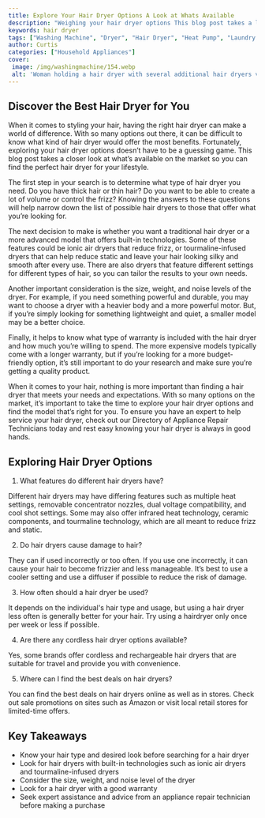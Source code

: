 ```yaml
---
title: Explore Your Hair Dryer Options A Look at Whats Available
description: "Weighing your hair dryer options This blog post takes a look at the many different types of hair dryers available so you can decide which one best fits your needs From quiet operation to blow drying power see which hair dryer might be right for you"
keywords: hair dryer
tags: ["Washing Machine", "Dryer", "Hair Dryer", "Heat Pump", "Laundry Appliances"]
author: Curtis
categories: ["Household Appliances"]
cover: 
 image: /img/washingmachine/154.webp
 alt: 'Woman holding a hair dryer with several additional hair dryers visible in the background'
---
```

## Discover the Best Hair Dryer for You 
When it comes to styling your hair, having the right hair dryer can make a world of difference. With so many options out there, it can be difficult to know what kind of hair dryer would offer the most benefits. Fortunately, exploring your hair dryer options doesn’t have to be a guessing game. This blog post takes a closer look at what’s available on the market so you can find the perfect hair dryer for your lifestyle.

The first step in your search is to determine what type of hair dryer you need. Do you have thick hair or thin hair? Do you want to be able to create a lot of volume or control the frizz? Knowing the answers to these questions will help narrow down the list of possible hair dryers to those that offer what you’re looking for. 

The next decision to make is whether you want a traditional hair dryer or a more advanced model that offers built-in technologies. Some of these features could be ionic air dryers that reduce frizz, or tourmaline-infused dryers that can help reduce static and leave your hair looking silky and smooth after every use. There are also dryers that feature different settings for different types of hair, so you can tailor the results to your own needs. 

Another important consideration is the size, weight, and noise levels of the dryer. For example, if you need something powerful and durable, you may want to choose a dryer with a heavier body and a more powerful motor. But, if you’re simply looking for something lightweight and quiet, a smaller model may be a better choice. 

Finally, it helps to know what type of warranty is included with the hair dryer and how much you’re willing to spend. The more expensive models typically come with a longer warranty, but if you’re looking for a more budget-friendly option, it’s still important to do your research and make sure you’re getting a quality product. 

When it comes to your hair, nothing is more important than finding a hair dryer that meets your needs and expectations. With so many options on the market, it’s important to take the time to explore your hair dryer options and find the model that’s right for you. To ensure you have an expert to help service your hair dryer, check out our Directory of Appliance Repair Technicians today and rest easy knowing your hair dryer is always in good hands.

## Exploring Hair Dryer Options

1. What features do different hair dryers have?

Different hair dryers may have differing features such as multiple heat settings, removable concentrator nozzles, dual voltage compatibility, and cool shot settings. Some may also offer infrared heat technology, ceramic components, and tourmaline technology, which are all meant to reduce frizz and static.

2. Do hair dryers cause damage to hair?

They can if used incorrectly or too often. If you use one incorrectly, it can cause your hair to become frizzier and less manageable. It’s best to use a cooler setting and use a diffuser if possible to reduce the risk of damage. 

3. How often should a hair dryer be used?

It depends on the individual's hair type and usage, but using a hair dryer less often is generally better for your hair. Try using a hairdryer only once per week or less if possible. 

4. Are there any cordless hair dryer options available?

Yes, some brands offer cordless and rechargeable hair dryers that are suitable for travel and provide you with convenience.

5. Where can I find the best deals on hair dryers?

You can find the best deals on hair dryers online as well as in stores. Check out sale promotions on sites such as Amazon or visit local retail stores for limited-time offers.

## Key Takeaways

- Know your hair type and desired look before searching for a hair dryer
- Look for hair dryers with built-in technologies such as ionic air dryers and tourmaline-infused dryers
- Consider the size, weight, and noise level of the dryer
- Look for a hair dryer with a good warranty
- Seek expert assistance and advice from an appliance repair technician before making a purchase
